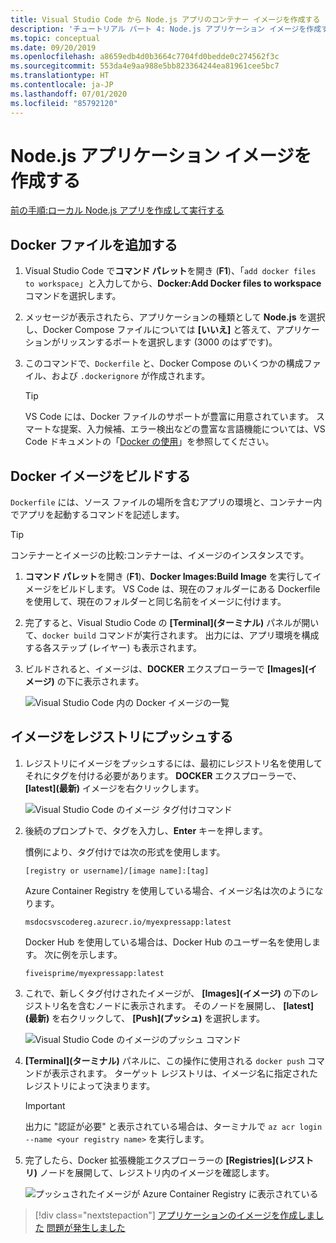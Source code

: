 ```yaml
---
title: Visual Studio Code から Node.js アプリのコンテナー イメージを作成する
description: 'チュートリアル パート 4: Node.js アプリケーション イメージを作成する'
ms.topic: conceptual
ms.date: 09/20/2019
ms.openlocfilehash: a8659edb4d0b3664c7704fd0bedde0c274562f3c
ms.sourcegitcommit: 553da4e9aa988e5bb823364244ea81961cee5bc7
ms.translationtype: HT
ms.contentlocale: ja-JP
ms.lasthandoff: 07/01/2020
ms.locfileid: "85792120"
---
```

# <a name="create-your-nodejs-application-image"></a>Node.js アプリケーション イメージを作成する

[前の手順:ローカル Node.js アプリを作成して実行する](tutorial-vscode-docker-node-03.md)

## <a name="add-docker-files"></a>Docker ファイルを追加する

1. Visual Studio Code で**コマンド パレット**を開き (**F1**)、「`add docker files to workspace`」と入力してから、**Docker:Add Docker files to workspace** コマンドを選択します。

1. メッセージが表示されたら、アプリケーションの種類として **Node.js** を選択し、Docker Compose ファイルについては **[いいえ]** と答えて、アプリケーションがリッスンするポートを選択します (3000 のはずです)。

1. このコマンドで、`Dockerfile` と、Docker Compose のいくつかの構成ファイル、および `.dockerignore` が作成されます。

    > [!TIP]
    > VS Code には、Docker ファイルのサポートが豊富に用意されています。 スマートな提案、入力候補、エラー検出などの豊富な言語機能については、VS Code ドキュメントの「[Docker の使用](https://code.visualstudio.com/docs/azure/docker)」を参照してください。

## <a name="build-a-docker-image"></a>Docker イメージをビルドする

`Dockerfile` には、ソース ファイルの場所を含むアプリの環境と、コンテナー内でアプリを起動するコマンドを記述します。

> [!TIP]
> コンテナーとイメージの比較:コンテナーは、イメージのインスタンスです。

1. **コマンド パレット**を開き (**F1**)、**Docker Images:Build Image** を実行してイメージをビルドします。 VS Code は、現在のフォルダーにある Dockerfile を使用して、現在のフォルダーと同じ名前をイメージに付けます。

1. 完了すると、Visual Studio Code の **[Terminal]\(ターミナル\)** パネルが開いて、`docker build` コマンドが実行されます。 出力には、アプリ環境を構成する各ステップ (レイヤー) も表示されます。

1. ビルドされると、イメージは、**DOCKER** エクスプローラーで **[Images]\(イメージ\)** の下に表示されます。

    ![Visual Studio Code 内の Docker イメージの一覧](media/deploy-containers/image-list.png)

## <a name="push-the-image-to-a-registry"></a>イメージをレジストリにプッシュする

1. レジストリにイメージをプッシュするには、最初にレジストリ名を使用してそれにタグを付ける必要があります。 **DOCKER** エクスプローラーで、 **[latest]\(最新\)** イメージを右クリックします。

    ![Visual Studio Code のイメージ タグ付けコマンド](media/deploy-containers/tag-command.png)

1. 後続のプロンプトで、タグを入力し、**Enter** キーを押します。

    慣例により、タグ付けでは次の形式を使用します。

    `[registry or username]/[image name]:[tag]`

    Azure Container Registry を使用している場合、イメージ名は次のようになります。

    `msdocsvscodereg.azurecr.io/myexpressapp:latest`

    Docker Hub を使用している場合は、Docker Hub のユーザー名を使用します。 次に例を示します。

    `fiveisprime/myexpressapp:latest`

1. これで、新しくタグ付けされたイメージが、 **[Images]\(イメージ\)** の下のレジストリ名を含むノードに表示されます。 そのノードを展開し、 **[latest]\(最新\)** を右クリックして、 **[Push]\(プッシュ\)** を選択します。

    ![Visual Studio Code のイメージのプッシュ コマンド](media/deploy-containers/push-command.png)

1. **[Terminal]\(ターミナル\)** パネルに、この操作に使用される `docker push` コマンドが表示されます。 ターゲット レジストリは、イメージ名に指定されたレジストリによって決まります。

   > [!IMPORTANT]
   > 出力に "認証が必要" と表示されている場合は、ターミナルで `az acr login --name <your registry name>` を実行します。

1. 完了したら、Docker 拡張機能エクスプローラーの **[Registries]\(レジストリ\)** ノードを展開して、レジストリ内のイメージを確認します。

    ![プッシュされたイメージが Azure Container Registry に表示されている](media/deploy-containers/image-in-acr.png)

> [!div class="nextstepaction"]
> [アプリケーションのイメージを作成しました](tutorial-vscode-docker-node-05.md) [問題が発生しました](https://www.research.net/r/PWZWZ52?tutorial=docker-extension&step=containerize-app)
